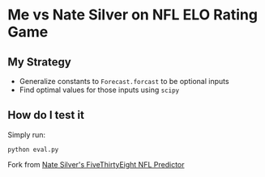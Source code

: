 # Me vs Nate Silver on NFL ELO Rating Game

## My Strategy
* Generalize constants to `Forecast.forcast` to be optional inputs
* Find optimal values for those inputs using `scipy`

## How do I test it
Simply run:

    python eval.py
    
Fork from [Nate Silver's FiveThirtyEight NFL Predictor](https://github.com/fivethirtyeight/nfl-elo-game)
